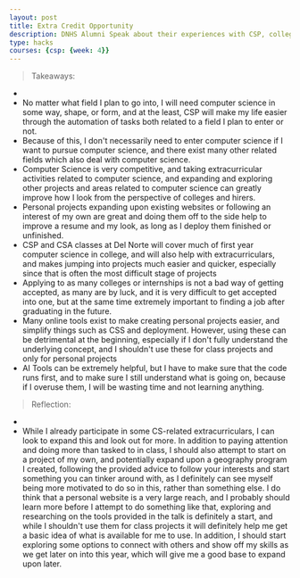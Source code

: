 ```yaml
---
layout: post
title: Extra Credit Opportunity
description: DNHS Alumni Speak about their experiences with CSP, college, and jobs. Here are some takeaways and a reflection.
type: hacks
courses: {csp: {week: 4}}
---
```


> Takeaways:
- 
- No matter what field I plan to go into, I will need computer science in some way, shape, or form, and at the least, CSP will make my life easier through the automation of tasks both related to a field I plan to enter or not.
- Because of this, I don't necessarily need to enter computer science if I want to pursue computer science, and there exist many other related fields which also deal with computer science.
- Computer Science is very competitive, and taking extracurricular activities related to computer science, and expanding and exploring other projects and areas related to computer science can greatly improve how I look from the perspective of colleges and hirers.
- Personal projects expanding upon existing websites or following an interest of my own are great and doing them off to the side help to improve a resume and my look, as long as I deploy them finished or unfinished.
- CSP and CSA classes at Del Norte will cover much of first year computer science in college, and will also help with extracurriculars, and makes jumping into projects much easier and quicker, especially since that is often the most difficult stage of projects
- Applying to as many colleges or internships is not a bad way of getting accepted, as many are by luck, and it is very difficult to get accepted into one, but at the same time extremely important to finding a job after graduating in the future.
- Many online tools exist to make creating personal projects easier, and simplify things such as CSS and deployment. However, using these can be detrimental at the beginning, especially if I don't fully understand the underlying concept, and I shouldn't use these for class projects and only for personal projects
- AI Tools can be extremely helpful, but I have to make sure that the code runs first, and to make sure I still understand what is going on, because if I overuse them, I will be wasting time and not learning anything.



> Reflection:
- 
- While I already participate in some CS-related extracurriculars, I can look to expand this and look out for more. In addition to paying attention and doing more than tasked to in class, I should also attempt to start on a project of my own, and potentially expand upon a geography program I created, following the provided advice to follow your interests and start something you can tinker around with, as I definitely can see myself being more motivated to do so in this, rather than something else. I do think that a personal website is a very large reach, and I probably should learn more before I attempt to do something like that, exploring and researching on the tools provided in the talk is definitely a start, and while I shouldn't use them for class projects it will definitely help me get a basic idea of what is available for me to use. In addition, I should start exploring some options to connect with others and show off my skills as we get later on into this year, which will give me a good base to expand upon later.

